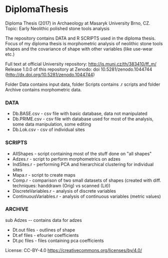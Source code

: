 # DiplomaThesis
Diploma Thesis (2017) in Archaeology at Masaryk University Brno, CZ.
Topic: Early Neolithic polished stone tools analysis

The repository contains DATA and R SCRIPTS used in the diploma thesis.
Focus of my diploma thesis is morphometric analysis of neolithic stone tools shapes and 
the covariance of shape with other variables (like use-wear etc.)

Full text at official University repository: http://is.muni.cz/th/383410/ff_m/
Release 1.0.0 of this repository at Zenodo: doi 10.5281/zenodo.1044744 (http://dx.doi.org/10.5281/zenodo.1044744)

Folder Data contains input data, folder Scripts contains .r scripts and folder Archive contains morphometric data.

### DATA

+ Db.BASE.csv - csv file with basic database, data not manipulated
+ Db.PRIME.csv - csv file with database used for most of the analysis, some data manipulation, some editing
+ Db.Lok.csv - csv of individual sites

### SCRIPTS

+ AllShapes - script containing most of the stuff done on "all shapes"
+ Adzes.r - script to perform morphometrics on adzes
+ IndSites.r - performing PCA and hierarchical clustering for individual sites
+ Mapa.r - script to create maps
+ Comp.r - comparison of two small datasets of shapes (created with diff. techniques: handdrawn (Orig) vs scanned (Lit))
+ DiscreteVariables.r - analysis of discrete variables
+ ContinuousVariables.r - analysis of continuous variables (metric values)

### ARCHIVE

sub Adzes -- contains data for adzes
 + Dt.out files - outlines of shape
 + Dt.ef files - efourier coefficients
 + Dt.pc files - files containing pca coefficients

License: CC-BY-4.0
https://creativecommons.org/licenses/by/4.0/
